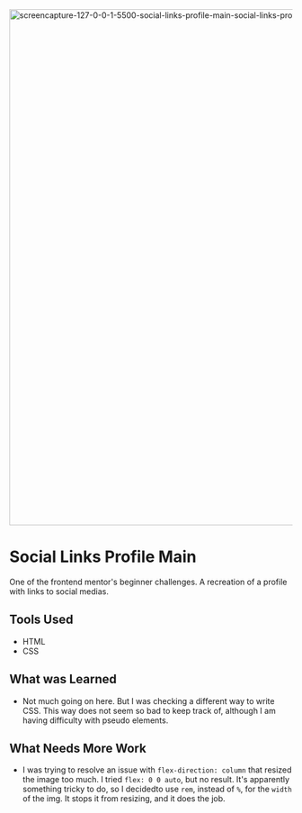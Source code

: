 <img width="1920" height="917" alt="screencapture-127-0-0-1-5500-social-links-profile-main-social-links-profile-main-2025-10-01-18_21_16" src="https://github.com/user-attachments/assets/53ca36fc-da64-445a-b04e-53c4e46a68e8" />

<h1>Social Links Profile Main</h1>

One of the frontend mentor's beginner challenges. A recreation of a profile with links to social medias.

<h2>Tools Used</h2>

* HTML
* CSS

<h2>What was Learned</h2>

* Not much going on here. But I was checking a different way to write CSS. This way does not seem so bad to keep track of, although I am having difficulty with pseudo elements.

<h2>What Needs More Work</h2>

* I was trying to resolve an issue with `flex-direction: column` that resized the image too much. I tried `flex: 0 0 auto`, but no result. It's apparently something
tricky to do, so I decidedto use `rem`, instead of `%`, for the `width` of the img. It stops it from resizing, and it does the job.
